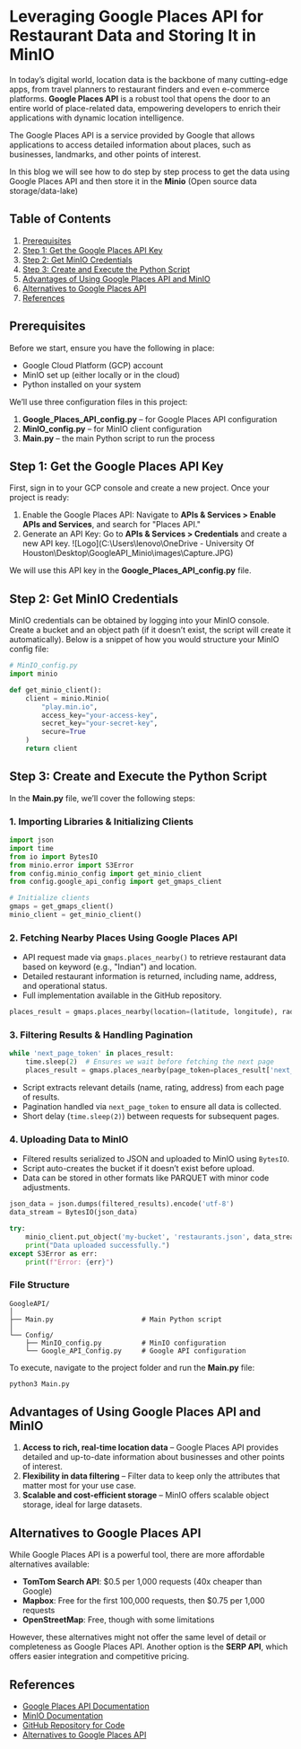 
# Leveraging Google Places API for Restaurant Data and Storing It in MinIO

In today’s digital world, location data is the backbone of many cutting-edge apps, from travel planners to restaurant finders and even e-commerce platforms. **Google Places API** is a robust tool that opens the door to an entire world of place-related data, empowering developers to enrich their applications with dynamic location intelligence. 

The Google Places API is a service provided by Google that allows applications to access detailed information about places, such as businesses, landmarks, and other points of interest.

In this blog we will see how to do step by step process to get the data using Google Places API and then store it in the **Minio** (Open source data storage/data-lake)


## Table of Contents
1. [Prerequisites](#prerequisites)
2. [Step 1: Get the Google Places API Key](#step-1-get-the-google-places-api-key)
3. [Step 2: Get MinIO Credentials](#step-2-get-minio-credentials)
4. [Step 3: Create and Execute the Python Script](#step-3-create-and-execute-the-python-script)
5. [Advantages of Using Google Places API and MinIO](#advantages-of-using-google-places-api-and-minio)
6. [Alternatives to Google Places API](#alternatives-to-google-places-api)
7. [References](#references)

## Prerequisites
Before we start, ensure you have the following in place:
- Google Cloud Platform (GCP) account
- MinIO set up (either locally or in the cloud)
- Python installed on your system

We’ll use three configuration files in this project:
1. **Google_Places_API_config.py** – for Google Places API configuration
2. **MinIO_config.py** – for MinIO client configuration
3. **Main.py** – the main Python script to run the process

## Step 1: Get the Google Places API Key
First, sign in to your GCP console and create a new project. Once your project is ready:

1. Enable the Google Places API: Navigate to **APIs & Services > Enable APIs and Services**, and search for "Places API."
2. Generate an API Key: Go to **APIs & Services > Credentials** and create a new API key.
![Logo](C:\Users\lenovo\OneDrive - University Of Houston\Desktop\GoogleAPI_Minio\images\Capture.JPG)



We will use this API key in the **Google_Places_API_config.py** file.

## Step 2: Get MinIO Credentials
MinIO credentials can be obtained by logging into your MinIO console. Create a bucket and an object path (if it doesn’t exist, the script will create it automatically). Below is a snippet of how you would structure your MinIO config file:

```python
# MinIO_config.py
import minio

def get_minio_client():
    client = minio.Minio(
        "play.min.io",
        access_key="your-access-key",
        secret_key="your-secret-key",
        secure=True
    )
    return client
```

## Step 3: Create and Execute the Python Script
In the **Main.py** file, we’ll cover the following steps:

### 1. Importing Libraries & Initializing Clients
```python
import json
import time
from io import BytesIO
from minio.error import S3Error
from config.minio_config import get_minio_client
from config.google_api_config import get_gmaps_client

# Initialize clients
gmaps = get_gmaps_client()
minio_client = get_minio_client()
```

### 2. Fetching Nearby Places Using Google Places API
- API request made via `gmaps.places_nearby()` to retrieve restaurant data based on keyword (e.g., "Indian") and location.
- Detailed restaurant information is returned, including name, address, and operational status.
- Full implementation available in the GitHub repository.
```python
places_result = gmaps.places_nearby(location=(latitude, longitude), radius=1500, keyword="Indian")
```

### 3. Filtering Results & Handling Pagination
```python
while 'next_page_token' in places_result:
    time.sleep(2)  # Ensures we wait before fetching the next page
    places_result = gmaps.places_nearby(page_token=places_result['next_page_token'])
```
- Script extracts relevant details (name, rating, address) from each page of results.
- Pagination handled via `next_page_token` to ensure all data is collected.
- Short delay (`time.sleep(2)`) between requests for subsequent pages.

### 4. Uploading Data to MinIO
- Filtered results serialized to JSON and uploaded to MinIO using `BytesIO`.
- Script auto-creates the bucket if it doesn’t exist before upload.
- Data can be stored in other formats like PARQUET with minor code adjustments.
```python
json_data = json.dumps(filtered_results).encode('utf-8')
data_stream = BytesIO(json_data)

try:
    minio_client.put_object('my-bucket', 'restaurants.json', data_stream, len(json_data))
    print("Data uploaded successfully.")
except S3Error as err:
    print(f"Error: {err}")
```

### File Structure
```plaintext
GoogleAPI/
│
├── Main.py                      # Main Python script
│
└── Config/
    ├── MinIO_config.py          # MinIO configuration
    └── Google_API_Config.py     # Google API configuration
```

To execute, navigate to the project folder and run the **Main.py** file:

```bash
python3 Main.py
```

## Advantages of Using Google Places API and MinIO
1. **Access to rich, real-time location data** – Google Places API provides detailed and up-to-date information about businesses and other points of interest.
2. **Flexibility in data filtering** – Filter data to keep only the attributes that matter most for your use case.
3. **Scalable and cost-efficient storage** – MinIO offers scalable object storage, ideal for large datasets.

## Alternatives to Google Places API
While Google Places API is a powerful tool, there are more affordable alternatives available:
- **TomTom Search API**: $0.5 per 1,000 requests (40x cheaper than Google)
- **Mapbox**: Free for the first 100,000 requests, then $0.75 per 1,000 requests
- **OpenStreetMap**: Free, though with some limitations

However, these alternatives might not offer the same level of detail or completeness as Google Places API. Another option is the **SERP API**, which offers easier integration and competitive pricing.

## References
- [Google Places API Documentation](https://developers.google.com/maps/documentation/places/web-service/overview)
- [MinIO Documentation](https://min.io/docs/minio/windows/index.html)
- [GitHub Repository for Code](https://github.com/Sreeja070/GoogleAPI_Minio)
- [Alternatives to Google Places API](https://medium.com/@paulotaylor/google-places-api-alternatives-a-guide-to-save-you-big-money-with-genai-774605e04769)
